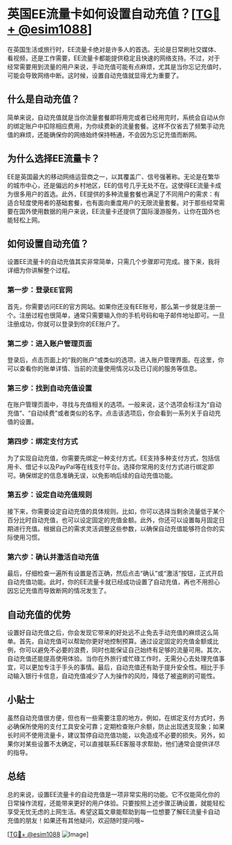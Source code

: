 # 英国EE流量卡如何设置自动充值？[[TG💪+ @esim1088](https://t.me/s/esim1088)]

在英国生活或旅行时，EE流量卡绝对是许多人的首选。无论是日常刷社交媒体、看视频，还是工作需要，EE流量卡都能提供稳定且快速的网络支持。不过，对于经常需要用到流量的用户来说，手动充值可能有点麻烦，尤其是当你忘记充值时，可能会导致网络中断。这时候，设置自动充值就显得尤为重要了。

## 什么是自动充值？

简单来说，自动充值就是当你流量套餐即将用完或者已经用完时，系统会自动从你的绑定账户中扣除相应费用，为你续费新的流量套餐。这样不仅省去了频繁手动充值的麻烦，还能确保你的网络始终保持畅通，不会因为忘记充值而断网。

## 为什么选择EE流量卡？

EE是英国最大的移动网络运营商之一，以其覆盖广、信号强著称。无论是在繁华的城市中心，还是偏远的乡村地区，EE的信号几乎无处不在。这使得EE流量卡成为很多用户的首选。此外，EE提供的多种流量套餐也满足了不同用户的需求：有适合轻度使用者的基础套餐，也有面向重度用户的无限流量套餐。对于那些经常需要在国外使用数据的用户来说，EE流量卡还提供了国际漫游服务，让你在国外也能轻松上网。

## 如何设置自动充值？

设置EE流量卡的自动充值其实非常简单，只需几个步骤即可完成。接下来，我将详细为你讲解整个过程。

### 第一步：登录EE官网

首先，你需要访问EE的官方网站。如果你还没有EE账号，那么第一步就是注册一个。注册过程也很简单，通常只需要输入你的手机号码和电子邮件地址即可。一旦注册成功，你就可以登录到你的EE账户了。

### 第二步：进入账户管理页面

登录后，点击页面上的“我的账户”或类似的选项，进入账户管理界面。在这里，你可以查看你的账单详情、当前的流量使用情况以及已订阅的服务等信息。

### 第三步：找到自动充值设置

在账户管理页面中，寻找与充值相关的选项。一般来说，这个选项会标注为“自动充值”、“自动续费”或者类似的名字。点击该选项后，你会看到一系列关于自动充值的设置。

### 第四步：绑定支付方式

为了实现自动充值，你需要先绑定一种支付方式。EE支持多种支付方式，包括信用卡、借记卡以及PayPal等在线支付平台。选择你常用的支付方式进行绑定即可。确保绑定的信息准确无误，以免影响后续的自动充值功能。

### 第五步：设定自动充值规则

接下来，你需要设定自动充值的具体规则。比如，你可以选择当剩余流量低于某个百分比时自动充值，也可以设定固定的充值金额。此外，你还可以设置每月固定日期进行充值。根据自己的需求灵活调整这些参数，以确保自动充值能够符合你的实际使用习惯。

### 第六步：确认并激活自动充值

最后，仔细检查一遍所有设置是否正确，然后点击“确认”或“激活”按钮，正式开启自动充值功能。此时，你的EE流量卡就已经成功设置了自动充值，再也不用担心因忘记充值而导致断网的情况发生了。

## 自动充值的优势

设置好自动充值之后，你会发现它带来的好处远不止免去手动充值的麻烦这么简单。首先，自动充值可以帮助你更好地控制预算。通过设定固定的充值金额或比例，你可以避免不必要的浪费，同时也能保证自己始终有足够的流量可用。其次，自动充值还能提高使用体验。当你在外旅行或忙碌工作时，无需分心去处理充值事宜，可以更加专注于手头的事情。最后，自动充值还有助于提升安全性。相比于手动输入银行卡信息，自动充值减少了人为操作的风险，降低了被盗刷的可能性。

## 小贴士

虽然自动充值很方便，但也有一些需要注意的地方。例如，在绑定支付方式时，务必确保所使用的支付工具安全可靠；定期检查账户余额，防止出现透支现象；如果长时间不使用流量卡，建议暂停自动充值功能，以免造成不必要的损失。另外，如果你对某些设置不太确定，可以直接联系EE客服寻求帮助，他们通常会提供详尽的指导。

## 总结

总的来说，设置EE流量卡的自动充值是一项非常实用的功能。它不仅能简化你的日常操作流程，还能带来更好的用户体验。只要按照上述步骤正确设置，就能轻松享受无忧无虑的上网生活。希望这篇文章能帮助到每一位想要了解EE流量卡自动充值的朋友！如果还有其他疑问，欢迎随时提问哦~

[[TG💪+ @esim1088](https://t.me/s/esim1088) ![Image](https://i.postimg.cc/4NQfJmqS/Snipaste-2025-05-13-00-14-12.png)]